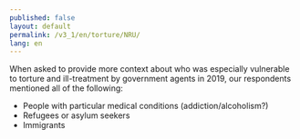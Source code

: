 ```yaml
---
published: false
layout: default
permalink: /v3_1/en/torture/NRU/
lang: en
---
```

When asked to provide more context about who was especially vulnerable to torture and ill-treatment by government agents in 2019, our respondents mentioned all of the following:

-	People with particular medical conditions (addiction/alcoholism?)
-	Refugees or asylum seekers
-	Immigrants

